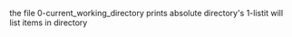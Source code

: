 the file 0-current_working_directory prints absolute directory's
1-listit will list items in directory

